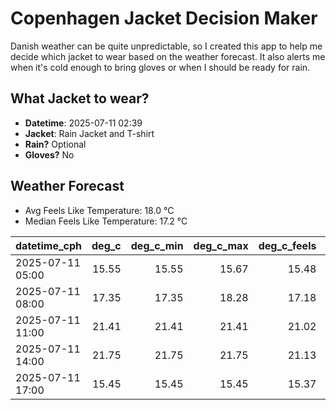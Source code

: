 
# Copenhagen Jacket Decision Maker

Danish weather can be quite unpredictable, so I created this app to help me decide which jacket to wear based on the weather forecast. 
It also alerts me when it's cold enough to bring gloves or when I should be ready for rain.

## What Jacket to wear?

- **Datetime**: 2025-07-11 02:39
- **Jacket**: Rain Jacket and T-shirt
- **Rain?** Optional
- **Gloves?** No

## Weather Forecast
- Avg Feels Like Temperature: 18.0 °C
- Median Feels Like Temperature: 17.2 °C

| datetime_cph     |   deg_c |   deg_c_min |   deg_c_max |   deg_c_feels | weather   | wind   | rain   |
|:-----------------|--------:|------------:|------------:|--------------:|:----------|:-------|:-------|
| 2025-07-11 05:00 |   15.55 |       15.55 |       15.67 |         15.48 | Clouds    | High   | None   |
| 2025-07-11 08:00 |   17.35 |       17.35 |       18.28 |         17.18 | Clouds    | High   | None   |
| 2025-07-11 11:00 |   21.41 |       21.41 |       21.41 |         21.02 | Clouds    | Medium | None   |
| 2025-07-11 14:00 |   21.75 |       21.75 |       21.75 |         21.13 | Clouds    | Medium | None   |
| 2025-07-11 17:00 |   15.45 |       15.45 |       15.45 |         15.37 | Rain      | Low    | Low    |
        